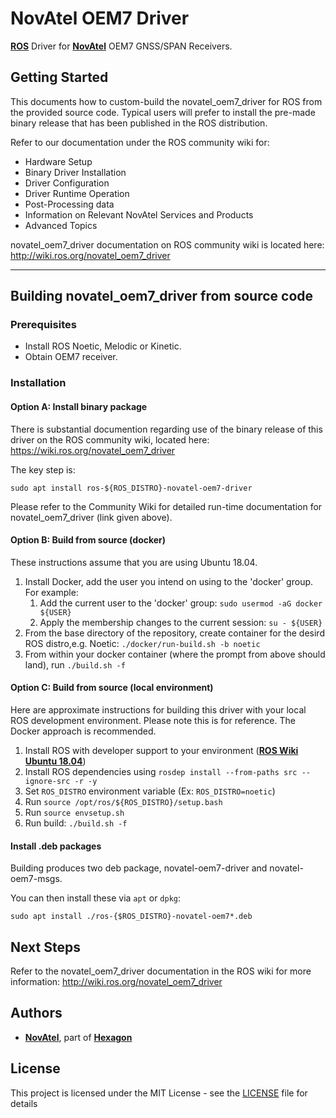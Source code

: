 # NovAtel OEM7 Driver
[**ROS**](https://www.ros.org) Driver for [**NovAtel**](https://www.novatel.com) OEM7 GNSS/SPAN Receivers.  

## Getting Started
This documents how to custom-build the novatel_oem7_driver for ROS from the provided source code. Typical users will prefer to 
install the pre-made binary release that has been published in the ROS distribution.

Refer to our documentation under the ROS community wiki for:
 * Hardware Setup
 * Binary Driver Installation
 * Driver Configuration
 * Driver Runtime Operation
 * Post-Processing data
 * Information on Relevant NovAtel Services and Products
 * Advanced Topics

novatel_oem7_driver documentation on ROS community wiki is located here:
http://wiki.ros.org/novatel_oem7_driver

<HR>

## Building novatel_oem7_driver from source code
### Prerequisites
* Install ROS Noetic, Melodic or Kinetic.
* Obtain OEM7 receiver.  


### Installation
#### Option A: Install binary package
There is substantial documention regarding use of the binary release of this driver on the ROS community wiki, located here:
https://wiki.ros.org/novatel_oem7_driver

The key step is:
```
sudo apt install ros-${ROS_DISTRO}-novatel-oem7-driver
```

Please refer to the Community Wiki for detailed run-time documentation for novatel_oem7_driver (link given above).


#### Option B: Build from source (docker)
These instructions assume that you are using Ubuntu 18.04.

1. Install Docker, add the user you intend on using to the 'docker' group. For example:
   1. Add the current user to the 'docker' group: `sudo usermod -aG docker ${USER}`
   1. Apply the membership changes to the current session: `su - ${USER}`
1. From the base directory of the repository, create container for the desird ROS distro,e.g. Noetic:
   `./docker/run-build.sh -b noetic` 
1. From within your docker container (where the prompt from above should land), run `./build.sh -f`

#### Option C: Build from source (local environment)
Here are approximate instructions for building this driver with your local ROS development environment. Please note this is for reference. The Docker approach is recommended.

1. Install ROS with developer support to your environment ([**ROS Wiki Ubuntu 18.04**](http://wiki.ros.org/Installation/Ubuntu))
1. Install ROS dependencies using `rosdep install --from-paths src --ignore-src -r -y`
1. Set `ROS_DISTRO` environment variable (Ex: `ROS_DISTRO=noetic`)
1. Run `source /opt/ros/${ROS_DISTRO}/setup.bash`
1. Run `source envsetup.sh`
1. Run build: `./build.sh -f`

#### Install .deb packages 
Building produces two deb package, novatel-oem7-driver and novatel-oem7-msgs.

You can then install these via `apt` or `dpkg`:
```
sudo apt install ./ros-{$ROS_DISTRO}-novatel-oem7*.deb
```

## Next Steps
Refer to the novatel_oem7_driver documentation in the ROS wiki for more information:
http://wiki.ros.org/novatel_oem7_driver


## Authors

* [**NovAtel**](https://www.novatel.com), part of [**Hexagon**](https://hexagon.com)


## License

This project is licensed under the MIT License - see the [LICENSE](LICENSE) file for details



